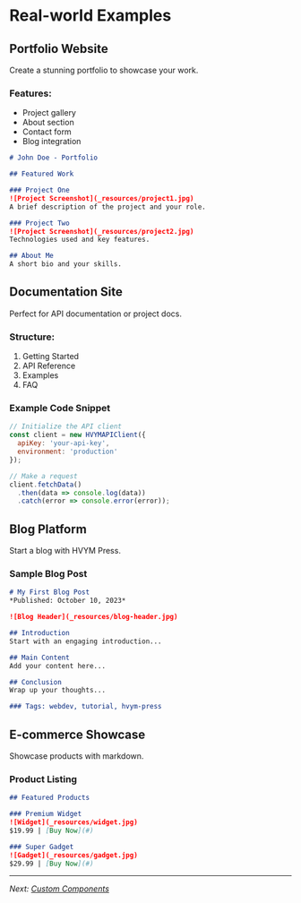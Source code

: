 # Real-world Examples

## Portfolio Website

Create a stunning portfolio to showcase your work.

### Features:
- Project gallery
- About section
- Contact form
- Blog integration

```markdown
# John Doe - Portfolio

## Featured Work

### Project One
![Project Screenshot](_resources/project1.jpg)
A brief description of the project and your role.

### Project Two
![Project Screenshot](_resources/project2.jpg)
Technologies used and key features.

## About Me
A short bio and your skills.
```

## Documentation Site

Perfect for API documentation or project docs.

### Structure:
1. Getting Started
2. API Reference
3. Examples
4. FAQ

### Example Code Snippet

```javascript
// Initialize the API client
const client = new HVYMAPIClient({
  apiKey: 'your-api-key',
  environment: 'production'
});

// Make a request
client.fetchData()
  .then(data => console.log(data))
  .catch(error => console.error(error));
```

## Blog Platform

Start a blog with HVYM Press.

### Sample Blog Post

```markdown
# My First Blog Post
*Published: October 10, 2023*

![Blog Header](_resources/blog-header.jpg)

## Introduction
Start with an engaging introduction...

## Main Content
Add your content here...

## Conclusion
Wrap up your thoughts...

### Tags: webdev, tutorial, hvym-press
```

## E-commerce Showcase

Showcase products with markdown.

### Product Listing

```markdown
## Featured Products

### Premium Widget
![Widget](_resources/widget.jpg)
$19.99 | [Buy Now](#)

### Super Gadget
![Gadget](_resources/gadget.jpg)
$29.99 | [Buy Now](#)
```

---
*Next: [Custom Components](page_b2.html)*
